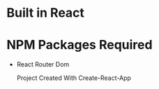 # Built in React
# NPM Packages Required
* React Router Dom

  Project Created With Create-React-App
